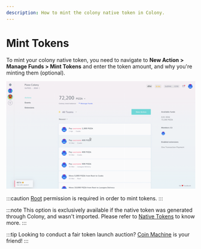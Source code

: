 ```yaml
---
description: How to mint the colony native token in Colony.
---
```


# Mint Tokens

To mint your colony native token, you need to navigate to **New Action > Manage Funds > Mint Tokens** and enter the token amount, and why you're minting them (optional).

![How to mint native tokens in Colony.](../assets/MintTokens.gif)

:::caution
[Root](../advanced-features/permissions.md#root) permission is required in order to mint tokens.
:::

:::note
This option is exclusively available if the native token was generated through Colony, and wasn't imported. Please refer to [Native Tokens](native-tokens.md) to know more.
:::

:::tip
Looking to conduct a fair token launch auction? [Coin Machine](../coin-machine/) is your friend!
:::